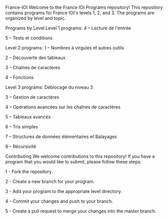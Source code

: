 France-IOI
Welcome to the France IOI Programs repository! This repository contains programs for France IOI's levels 1, 2, and 3. The programs are organized by level and topic.

Programs by Level
Level 1 programs:
4 – Lecture de l'entrée

5 – Tests et conditions

Level 2 programs:
1 – Nombres à virgules et autres outils

2 – Découverte des tableaux

3 – Chaînes de caractères

4 – Fonctions

Level 3 programs:
Déblocage du niveau 3

3 – Gestion de caractères

4 – Opérations avancées sur les chaînes de caractères

5 – Tableaux avancés

6 – Tris simples

7 – Structures de données élémentaires et Balayages

8 – Récursivité

Contributing
We welcome contributions to this repository! If you have a program that you would like to submit, please follow these steps:

1 - Fork the repository.

2 - Create a new branch for your program.

3 - Add your program to the appropriate level directory.

4 - Commit your changes and push to your branch.

5 - Create a pull request to merge your changes into the master branch.
